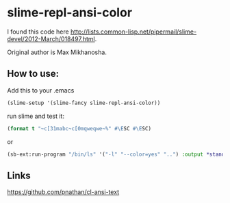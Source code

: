 slime-repl-ansi-color
=====================

I found this code here http://lists.common-lisp.net/pipermail/slime-devel/2012-March/018497.html. 

Original author is Max Mikhanosha.

## How to use:

Add this to your .emacs
```lisp
(slime-setup '(slime-fancy slime-repl-ansi-color))
```
run slime and test it:
```lisp
(format t "~c[31mabc~c[0mqweqwe~%" #\ESC #\ESC)
```
or
```lisp
(sb-ext:run-program "/bin/ls" '("-l" "--color=yes" "..") :output *standard-output*)
```

## Links

https://github.com/pnathan/cl-ansi-text
